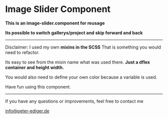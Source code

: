 # Image Slider Component



**This is an image-slider.component for reusage**

**Its possible to switch gallerys/project and skip forward and back**

---



Disclaimer: I used my own **mixins in the SCSS**
That is something you would need to refactor. 

Its easy to see from the mixin name what was used there. 
**Just a dflex container and height width.**

You would also need to define your own color because a variable is used.


Have fun using this component. 

---

If you have any questions or improvements, feel free to contact me 

info@peter-ediger.de
